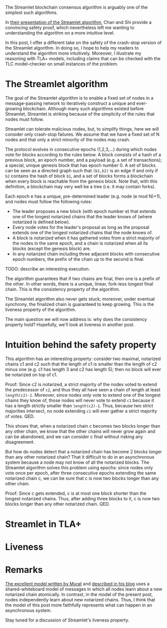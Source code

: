 The Streamlet blockchain consensus algorithm is arguably one of the simplest such algorithms.

In [their presentation of the Streamlet algorithm](https://eprint.iacr.org/2020/088.pdf), Chan and Shi provide a convincing safety proof, which nevertheless left me wanting to understanding the algorithm on a more intuitive level.

In this post, I offer a different take on the safety of the crash-stop version of the Streamlet algorithm.
In doing so, I hope to help my readers to understand the algorithm more intuitively.
Moreover, I illustrate my reasoning with TLA+ models, including claims that can be checked with the TLC model-checker on small instances of the problem.

# The Streamlet algorithm

The goal of the Streamlet algorithm is to enable a fixed set of nodes in a message-passing network to iteratively construct a unique and ever-growing blockchain.
Although many such algorithms existed before Streamlet, Streamlet is striking because of the simplicity of the rules that nodes must follow.

Streamlet can tolerate malicious nodes, but, to simplify things, here we will consider only crash-stop failures.
We assume that we have a fixed set of N nodes and that only a strict minority of the nodes may crash.

The protocol evolves in consecutive epochs (1,2,3,...) during which nodes vote for blocks according to the rules below.
A block consists of a hash of a previous block, an epoch number, and a payload (e.g. a set of transactions); a special, unique genesis block that has epoch number 0.
A set of blocks can be seen as a directed graph such that `(b1,b2)` is an edge if and only if `b2` contains the hash of block `b1`, and a set of blocks forms a blockchain when every block is reachable from the genesis block.
Note that, with this definition, a blockchain may very well be a tree (i.e. it may contain forks).

Each epoch e has a unique, pre-determined leader (e.g. node (e mod N)+1), and nodes must follow the following rules:
- The leader proposes a new block (with epoch number e) that extends one of the longest notarized chains that the leader knows of (where notarized is defined below).
- Every node votes for the leader's proposal as long as the proposal extends one of the longest notarized chains that the node knows of.
- A block is notarized when it has gathered votes from a strict majority of the nodes in the same epoch, and a chain is notarized when all its blocks (except the genesis block) are.
- In any notarized chain including three adjacent blocks with consecutive epoch numbers, the prefix of the chain up to the second is final.

TODO: describe an interesting execution.

The algorithm guarantees that if two chains are final, then one is a prefix of the other.
In other words, there is a unique, linear, fork-less longest final chain.
This is the consistency property of the algorithm.

The Streamlet algorithm also never gets stuck; moreover, under eventual synchrony, the finalized chain is guaranteed to keep growing.
This is the liveness property of the algorithm.

The main question we will now address is: why does the consistency property hold?
Hopefully, we'll look at liveness in another post.

# Intuition behind the safety property

This algorithm has an interesting property: consider two maximal, notarized chains c1 and c2 such that the length of c1 is smaller than the length of c2 minus one (e.g. c1 has length 3 and c2 has length 5); then no block will ever be notarized on top of c1.

Proof:
Since c2 is notarized, a strict majority of the nodes voted to extend the predecessor of `c2`, and thus they all have seen a chain of length at least `length(c2)-1`.
Moreover, since nodes only vote to extend one of the longest chains they know of, those nodes will never vote to extend `c1` because it has a length strictly smaller than `length(c2)-1`.
Thus, because two strict majorities intersect, no node extending `c1` will ever gather a strict majority of votes.
QED.

This shows that, when a notarized chain c becomes two blocks longer than any other chain, we know that the other chains will never grow again and can be abandoned, and we can consider c final without risking any disagreement.

But how do nodes detect that a notarized chain has become 2 blocks longer than any other notarized chain? That it difficult to do in an asynchronous system because a node may not know of all the notarized blocks.
The Streamlet algorithm solves this problem using epochs: since nodes only vote once per epoch, after three consecutive epochs extending the same notarized chain c, we can be sure that c is now two blocks longer than any other chain.

Proof:
Since c gets extended, c is at most one block shorter than the longest notarized chains.
Thus, after adding three blocks to it, c is now two blocks longer than any other notarized chain.
QED.

# Streamlet in TLA+

# Liveness

# Remarks

[The excellent model written by Murat](https://github.com/muratdem/PlusCal-examples/blob/master/Streamlet/str0.tla) and [described in his blog](https://muratbuffalo.blogspot.com/2020/07/modeling-streamlet-in-tla.html) uses a shared-whiteboard model of messages in which all nodes learn about a new notarized chain atomically.
In contrast, in the model of the present post, nodes independently learn about new notarized chains.
Thus, I think that the model of this post more faithfully represents what can happen in an asynchronous system.

Stay tuned for a discussion of Streamlet's liveness property.

